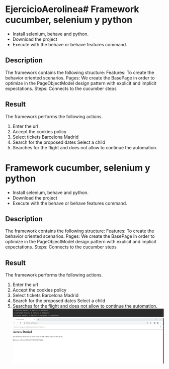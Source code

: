 # EjercicioAerolinea# Framework cucumber, selenium y python
- Install selenium, behave and python.
- Download the project
- Execute with the behave or behave features command.

## Description
The framework contains the following structure:
	Features: To create the behavior oriented scenarios.
	Pages: We create the BasePage in order to optimize in the PageObjectModel design pattern with explicit and implicit expectations.
	Steps: Connects to the cucumber steps
	
	
## Result

The framework performs the following actions.
1. Enter the url
2. Accept the cookies policy
3. Select tickets Barcelona Madrid
4. Search for the proposed dates
Select a child 
6. Searches for the flight and does not allow to continue the automation. 

# Framework cucumber, selenium y python
- Install selenium, behave and python.
- Download the project
- Execute with the behave or behave features command.

## Description
The framework contains the following structure:
	Features: To create the behavior oriented scenarios.
	Pages: We create the BasePage in order to optimize in the PageObjectModel design pattern with explicit and implicit expectations.
	Steps: Connects to the cucumber steps
	
	
## Result

The framework performs the following actions.
1. Enter the url
2. Accept the cookies policy
3. Select tickets Barcelona Madrid
4. Search for the proposed dates
Select a child 
6. Searches for the flight and does not allow to continue the automation. 
![](https://github.com/CamiloPosada19/EjercicioAerolinea/blob/main/Image%202.png)
![](https://github.com/CamiloPosada19/EjercicioAerolinea/blob/main/Image%201.png)
